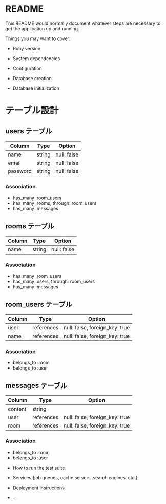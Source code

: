 # README

This README would normally document whatever steps are necessary to get the
application up and running.

Things you may want to cover:

* Ruby version

* System dependencies

* Configuration

* Database creation

* Database initialization
# テーブル設計

## users テーブル

| Column   | Type   | Option      |
| -------- | ------ | ----------- |
| name     | string | null: false |
| email    | string | null: false |
| password | string | null: false |

### Association
- has_many :room_users
- has_many :rooms, through: room_users
- has_many :messages

## rooms テーブル

| Column | Type   | Option      |
| ------ | ------ | ----------- |
| name   | string | null: false |

### Association
- has_many :room_users
- has_many :users, through: room_users
- has_many :messages

## room_users テーブル

| Column | Type       | Option                         |
| ------ | ------     | ------------------------------ |
| user   | references | null: false, foreign_key: true |
| name   | references | null: false, foreign_key: true |

### Association
- belongs_to :room
- belongs_to :user

## messages テーブル

| Column  | Type       | Option                         |
| ------- | ------     | ------------------------------ |
| content | string     |                                |
| user    | references | null: false, foreign_key: true |
| room    | references | null: false, foreign_key: true |

### Association
- belongs_to :room
- belongs_to :user

* How to run the test suite

* Services (job queues, cache servers, search engines, etc.)

* Deployment instructions

* ...
